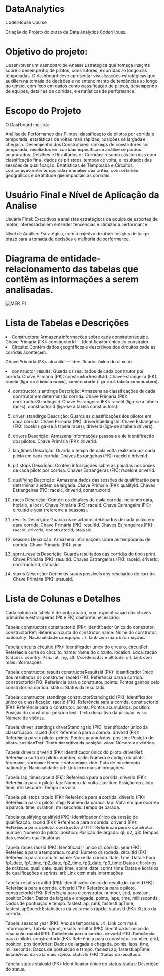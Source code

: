 # DataAnalytics
CoderHouse Course

Criação do Projeto do curso de Data Analytics CoderHouse. 


# Objetivo do projeto:
Desenvolver um Dashboard de Análise Estratégica que forneça insights sobre o desempenho de pilotos, construtores, e corridas ao longo das temporadas. 
O dashboard deve apresentar visualizações estratégicas que auxiliem na tomada de decisões e no entendimento de tendências ao longo do tempo, com foco em dados como classificação de pilotos, desempenho de equipes, detalhes de corridas, e estatísticas de performance.

# Escopo do Projeto
O Dashboard incluirá:

Análise de Performance dos Pilotos: classificação de pilotos por corrida e temporada, estatísticas de voltas mais rápidas, posições de largada e chegada.
Desempenho dos Construtores: rankings de construtores por temporada, resultados em corridas específicas e análise de pontos acumulados.
Detalhes e Resultados de Corridas: resumo das corridas com classificação final, dados de pit stops, tempos de volta, e resultados das sessões de qualificação.
Estatísticas de Temporada e Circuitos: comparação entre temporadas e análise das pistas, com detalhes geográficos e de altitude que impactam as corridas.


# Usuário Final e Nível de Aplicação da Análise
Usuário Final: Executivos e analistas estratégicos da equipe de esportes de motor, interessados em entender tendências e otimizar a performance.

Nível de Análise: Estratégico, com o objetivo de obter insights de longo prazo para a tomada de decisões e melhoria de performance.

# Diagrama de entidade-relacionamento das tabelas que contêm as informações a serem analisadas.

![MER_F1](https://github.com/user-attachments/assets/32be2d81-0ec0-4fc4-a66d-5e07cd9424dc)




# Lista de Tabelas e Descrições
<li>Constructors: Armazena informações sobre cada construtor/equipe.
Chave Primária (PK): constructorId — Identificador único do construtor.</li>

<li>Circuits: Contém dados geográficos e descritivos dos circuitos onde as corridas acontecem.

 
Chave Primária (PK): circuitId — Identificador único do circuito.</li>

<li>constructor_results: Guarda os resultados de cada construtor por corrida.
Chave Primária (PK): constructorResultsId.
Chave Estrangeira (FK): raceId (liga-se à tabela races), constructorId (liga-se à tabela constructors).</li>

4. constructor_standings
Descrição: Armazena as classificações de cada construtor em determinada corrida.
Chave Primária (PK): constructorStandingsId.
Chave Estrangeira (FK): raceId (liga-se à tabela races), constructorId (liga-se à tabela constructors).

5. driver_standings
Descrição: Guarda as classificações dos pilotos em cada corrida.
Chave Primária (PK): driverStandingsId.
Chave Estrangeira (FK): raceId (liga-se à tabela races), driverId (liga-se à tabela drivers).

6. drivers
Descrição: Armazena informações pessoais e de identificação dos pilotos.
Chave Primária (PK): driverId.

7. lap_times
Descrição: Guarda o tempo de cada volta realizada por cada piloto em cada corrida.
Chaves Estrangeiras (FK): raceId e driverId.

8. pit_stops
Descrição: Contém informações sobre as paradas nos boxes de cada piloto por corrida.
Chaves Estrangeiras (FK): raceId e driverId.

9. qualifying
Descrição: Armazena dados das sessões de qualificação para determinar a ordem de largada.
Chave Primária (PK): qualifyId.
Chaves Estrangeiras (FK): raceId, driverId, constructorId.

10. races
Descrição: Contém os detalhes de cada corrida, incluindo data, horário, e local.
Chave Primária (PK): raceId.
Chave Estrangeira (FK): circuitId e year (referente a seasons).

11. results
Descrição: Guarda os resultados detalhados de cada piloto em cada corrida.
Chave Primária (PK): resultId.
Chaves Estrangeiras (FK): raceId, driverId, constructorId, statusId.

12. seasons
Descrição: Armazena informações sobre as temporadas de corrida.
Chave Primária (PK): year.

13. sprint_results
Descrição: Guarda resultados das corridas do tipo sprint.
Chave Primária (PK): resultId.
Chaves Estrangeiras (FK): raceId, driverId, constructorId, statusId.

14. status
Descrição: Define os status possíveis dos resultados de corrida.
Chave Primária (PK): statusId.



# Lista de Colunas e Detalhes
Cada coluna da tabela é descrita abaixo, com especificação das chaves primárias e estrangeiras (PK e FK) conforme necessário:

Tabela: constructors
constructorId (PK): Identificador único do construtor.
constructorRef: Referência curta do construtor.
name: Nome do construtor.
nationality: Nacionalidade da equipe.
url: Link com mais informações.


Tabela: circuits
circuitId (PK): Identificador único do circuito.
circuitRef: Referência curta do circuito.
name: Nome do circuito.
location: Localização (cidade).
country: País.
lat, lng, alt: Coordenadas e altitude.
url: Link com mais informações.


Tabela: constructor_results
constructorResultsId (PK): Identificador único dos resultados do construtor.
raceId (FK): Referência para a corrida.
constructorId (FK): Referência para o construtor.
points: Pontos ganhos pelo construtor na corrida.
status: Status do resultado.


Tabela: constructor_standings
constructorStandingsId (PK): Identificador único da classificação.
raceId (FK): Referência para a corrida.
constructorId (FK): Referência para o construtor.
points: Pontos acumulados.
position: Posição do construtor.
positionText: Texto descritivo da posição.
wins: Número de vitórias.


Tabela: driver_standings
driverStandingsId (PK): Identificador único da classificação.
raceId (FK): Referência para a corrida.
driverId (FK): Referência para o piloto.
points: Pontos acumulados.
position: Posição do piloto.
positionText: Texto descritivo da posição.
wins: Número de vitórias.


Tabela: drivers
driverId (PK): Identificador único do piloto.
driverRef: Referência curta do piloto.
number, code: Número e código do piloto.
forename, surname: Nome e sobrenome.
dob: Data de nascimento.
nationality: Nacionalidade.
url: Link com mais informações.


Tabela: lap_times
raceId (FK): Referência para a corrida.
driverId (FK): Referência para o piloto.
lap: Número da volta.
position: Posição do piloto.
time, milliseconds: Tempo de volta.


Tabela: pit_stops
raceId (FK): Referência para a corrida.
driverId (FK): Referência para o piloto.
stop: Número da parada.
lap: Volta em que ocorreu a parada.
time, duration, milliseconds: Tempo de parada.


Tabela: qualifying
qualifyId (PK): Identificador único da sessão de qualificação.
raceId (FK): Referência para a corrida.
driverId (FK): Referência para o piloto.
constructorId (FK): Referência para o construtor.
number: Número do piloto.
position: Posição de largada.
q1, q2, q3: Tempos das sessões qualificatórias.


Tabela: races
raceId (PK): Identificador único da corrida.
year (FK): Referência para a temporada.
round: Número da rodada.
circuitId (FK): Referência para o circuito.
name: Nome da corrida.
date, time: Data e hora.
fp1_date, fp1_time, fp2_date, fp2_time, fp3_date, fp3_time: Datas e horários de práticas.
quali_date, quali_time, sprint_date, sprint_time: Datas e horários de qualificações e sprints.
url: Link com mais informações.


Tabela: results
resultId (PK): Identificador único do resultado.
raceId (FK): Referência para a corrida.
driverId (FK): Referência para o piloto.
constructorId (FK): Referência para o construtor.
number, grid, position, positionOrder: Dados de largada e chegada.
points, laps, time, milliseconds: Dados de pontuação e tempo.
fastestLap, rank, fastestLapTime, fastestLapSpeed: Estatísticas da volta mais rápida.
statusId (FK): Status da corrida.


Tabela: seasons
year (PK): Ano da temporada.
url: Link com mais informações.
Tabela: sprint_results
resultId (PK): Identificador único do resultado.
raceId (FK): Referência para a corrida.
driverId (FK): Referência para o piloto.
constructorId (FK): Referência para o construtor.
number, grid, position, positionOrder: Dados de largada e chegada.
points, laps, time, milliseconds: Dados de pontuação e tempo.
fastestLap, fastestLapTime: Estatísticas da volta mais rápida.
statusId (FK): Status do resultado.


Tabela: status
statusId (PK): Identificador único do status.
status: Descrição do status.
